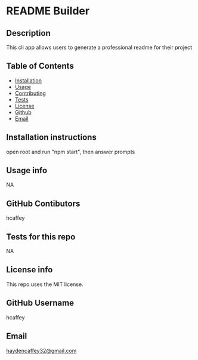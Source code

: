 # README Builder
 
  ## Description
  This cli app allows users to generate a professional readme for their project
  
  ## Table of Contents
  - [Installation](#installation)
  - [Usage](#usage)
  - [Contributing](#contributing)
  - [Tests](#tests)
  - [License](#license)
  - [Github](#github)
  - [Email](#email)
  
  ## Installation instructions <a name="installation"></a>
  open root and run "npm start", then answer prompts
  
  ## Usage info <a name="usage"></a>
  NA
  
  ## GitHub Contibutors <a name="contributing"></a>
  hcaffey
  
  ## Tests for this repo <a name="tests"></a>
  NA

  ## License info <a name="license"></a>
  This repo uses the MIT license.
  
  ## GitHub Username <a name="github"></a>
  hcaffey

  ## Email <a name="email"></a>
  haydencaffey32@gmail.com